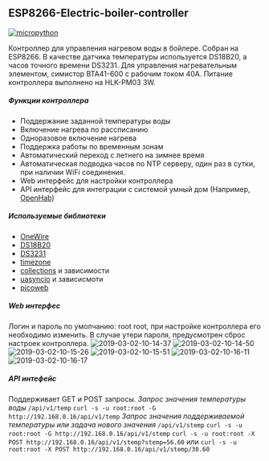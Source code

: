 ## ESP8266-Electric-boiler-controller

[![micropython](https://user-images.githubusercontent.com/13176091/53680744-4dfcc080-3ce8-11e9-94e1-c7985181d6a5.png)](https://micropython.org/)

Контроллер для управления нагревом воды в бойлере. Собран на ESP8266. В качестве датчика температуры используется DS18B20, а часов точного времени DS3231. Для управления нагревательным элементом, симистор BTA41-600 с рабочим током 40А. Питание контроллера выполнено на HLK-PM03 3W.
##### Функции контроллера
* Поддержание заданной температуры воды
* Включение нагрева по рассписанию
* Одноразовое включение нагрева
* Поддержка работы по временным зонам
* Автоматический переход с летнего на зимнее время
* Автоматическая подводка часов по NTP серверу, один раз в сутки, при наличии WiFi соединения.
* Web интерфейс для настройки контроллера
* API интерфейс для интеграции с системой умный дом (Например, [OpenHab](https://www.openhab.org/))
##### Используемые библиотеки
* [OneWire](https://github.com/micropython/micropython/blob/master/drivers/onewire/onewire.py)
* [DS18B20](https://github.com/micropython/micropython/blob/master/drivers/onewire/ds18x20.py)
* [DS3231](https://github.com/gwvsol/ESP8266-i2c-DS3231)
* [timezone](https://github.com/gwvsol/ESP8266-TimeZone)
* [collections](https://github.com/micropython/micropython-lib/tree/master/collections/collections) и зависимости
* [uasyncio](https://github.com/micropython/micropython-lib/tree/master/uasyncio/uasyncio) и зависисмоти
* [picoweb](https://github.com/pfalcon/picoweb)
##### Web интерфес
Логин и пароль по умолчанию: root root, при настройке контроллера его необходимо изменить. В случае утери пароля, предусмотрен сброс настроек контроллера.
![2019-03-02-10-14-37](https://user-images.githubusercontent.com/13176091/53681250-8ce24480-3cef-11e9-8c19-a6087d8a1010.png) ![2019-03-02-10-14-50](https://user-images.githubusercontent.com/13176091/53681259-a5eaf580-3cef-11e9-9e6d-dfa91ab67fbf.png) ![2019-03-02-10-15-26](https://user-images.githubusercontent.com/13176091/53681273-c915a500-3cef-11e9-907d-9d1ab44bf3b6.png) ![2019-03-02-10-15-51](https://user-images.githubusercontent.com/13176091/53681332-b485dc80-3cf0-11e9-8520-b8c29e8a927e.png) ![2019-03-02-10-16-11](https://user-images.githubusercontent.com/13176091/53681348-ff9fef80-3cf0-11e9-970f-df6319f08843.png) ![2019-03-02-10-16-17](https://user-images.githubusercontent.com/13176091/53681366-4c83c600-3cf1-11e9-80f3-bbab6f49703a.png)
##### API интефейс
Поддерживает GET и POST запросы.
*Запрос значения температуры воды* ```/api/v1/temp```
```curl -s -u root:root -G http://192.168.0.16/api/v1/temp```
*Запрос значения поддерживаемой температуры или задача нового значения* ```/api/v1/stemp```
```curl -s -u root:root -G http://192.168.0.16/api/v1/stemp```
```curl -s -u root:root -X POST http://192.168.0.16/api/v1/stemp?stemp=56.60``` или
```curl -s -u root:root -X POST http://192.168.0.16/api/v1/stemp/30.60```

